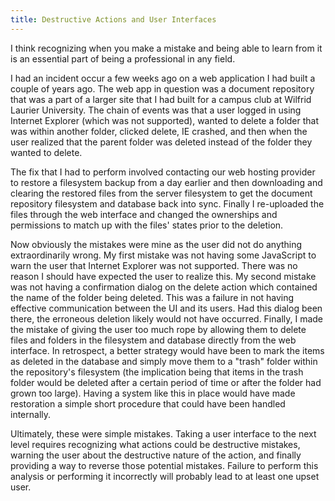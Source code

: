 ```yaml
---
title: Destructive Actions and User Interfaces
---
```

I think recognizing when you make a mistake and being able to learn from it is an essential part of being a professional in any field.

I had an incident occur a few weeks ago on a web application I had built a couple of years ago. The web app in question was a document repository that was a part of a larger site that I had built for a campus club at Wilfrid Laurier University. The chain of events was that a user logged in using Internet Explorer (which was not supported), wanted to delete a folder that was within another folder, clicked delete, IE crashed, and then when the user realized that the parent folder was deleted instead of the folder they wanted to delete.

The fix that I had to perform involved contacting our web hosting provider to restore a filesystem backup from a day earlier and then downloading and clearing the restored files from the server filesystem to get the document repository filesystem and database back into sync. Finally I re-uploaded the files through the web interface and changed the ownerships and permissions to match up with the files' states prior to the deletion.

Now obviously the mistakes were mine as the user did not do anything extraordinarily wrong. My first mistake was not having some JavaScript to warn the user that Internet Explorer was not supported. There was no reason I should have expected the user to realize this. My second mistake was not having a confirmation dialog on the delete action which contained the name of the folder being deleted. This was a failure in not having effective communication between the UI and its users. Had this dialog&nbsp;been there, the erroneous deletion likely would not have occurred. Finally, I made the mistake of giving the user too&nbsp;much rope by allowing them to delete files and folders in the filesystem and database directly from the web interface. In&nbsp;retrospect, a better strategy would have been to mark the items as deleted in the database and simply move them to a&nbsp;"trash" folder within the repository's filesystem (the implication being that items in the trash folder would be deleted&nbsp;after a certain period of time or after the folder had grown too large). Having a system like this in place would have&nbsp;made restoration a simple short procedure that could have been handled internally.

Ultimately, these were simple mistakes. Taking a user interface to the next level requires recognizing what actions could be destructive mistakes, warning the user about the destructive nature of the action, and finally providing a way to reverse those potential mistakes. Failure to perform this analysis or performing it incorrectly will probably lead to at least one upset user.
